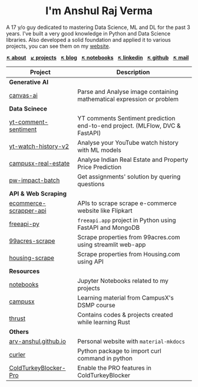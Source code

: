 <h1 align="center">
  <strong>I'm Anshul Raj Verma</strong>
</h1>

A 17 y/o guy dedicated to mastering Data Science, ML and DL for the past 3 years. I've built a very good knowledge in
Python and Data Science libraries. Also developed a solid foundation and applied it to various projects, you can see
them on my [website].

<p align="center">
  <a href="https://arv-anshul.github.io/about"><strong>&#8598; about</strong></a> &nbsp;
  <a href="https://arv-anshul.github.io/projects" title="projects listed below"><strong>&#8601; projects</strong></a> &nbsp;
  <a href="https://arv-anshul.github.io/blog"><strong>&#8598; blog</strong></a> &nbsp;
  <a href="https://arv-anshul.github.io/notebooks"><strong>&#8598; notebooks</strong></a> &nbsp;
  <a href="https://arv-anshul.github.io/linkedin"><strong>&#8598; linkedin</strong></a> &nbsp;
  <a href="https://arv-anshul.github.io/gh"><strong>&#8598; github</strong></a> &nbsp;
  <a href="mailto:arv.anshul.1864@gmail.com"><strong>&#8598; mail</strong></a> &nbsp;
</p>

| Project                  | Description                                                                  |
| ------------------------ | ---------------------------------------------------------------------------- |
| **Generative AI**        |                                                                              |
| [canvas-ai]              | Parse and Analyse image containing mathematical expression or problem        |
| **Data Scinece**         |                                                                              |
| [yt-comment-sentiment]   | YT comments Sentiment prediction end-to-end project. (MLFlow, DVC & FastAPI) |
| [yt-watch-history-v2]    | Analyse your YouTube watch history with ML models                            |
| [campusx-real-estate]    | Analyse Indian Real Estate and Property Price Prediction                     |
| [pw-impact-batch]        | Get assignments' solution by quering questions                               |
| **API & Web Scraping**   |                                                                              |
| [ecommerce-scrapper-api] | APIs to scrape scrape e-commerce website like Flipkart                       |
| [freeapi-py]             | `freeapi.app` project in Python using FastAPI and MongoDB                    |
| [99acres-scrape]         | Scrape properties from 99acres.com using streamlit web-app                   |
| [housing-scrape]         | Scrape properties from Housing.com using API                                 |
| **Resources**            |                                                                              |
| [notebooks]              | Jupyter Notebooks related to my projects                                     |
| [campusx]                | Learning material from CampusX's DSMP course                                 |
| [thrust]                 | Contains codes & projects created while learning Rust                        |
| **Others**               |                                                                              |
| [arv-anshul.github.io]   | Personal website with `material-mkdocs`                                      |
| [curler]                 | Python package to import curl command in python                              |
| [ColdTurkeyBlocker-Pro]  | Enable the PRO features in ColdTurkeyBlocker                                 |

[99acres-scrape]: https://github.com/arv-anshul/99acres-scrape
[arv-anshul.github.io]: https://github.com/arv-anshul/arv-anshul.github.io
[campusx-real-estate]: https://github.com/arv-anshul/campusx-real-estate
[campusx]: https://github.com/arv-anshul/campusx
[canvas-ai]: https://github.com/arv-anshul/canvas-ai
[ColdTurkeyBlocker-Pro]: https://github.com/arv-anshul/ColdTurkeyBlocker-Pro
[curler]: https://github.com/arv-anshul/curler
[ecommerce-scrapper-api]: https://github.com/arv-anshul/ecommerce-scrapper-api
[freeapi-py]: https://github.com/arv-anshul/freeapi-py
[housing-scrape]: https://github.com/arv-anshul/housing-scrape
[notebooks]: https://github.com/arv-anshul/notebooks
[pw-impact-batch]: https://github.com/arv-anshul/pw-impact-batch
[thrust]: https://github.com/arv-anshul/thrust
[website]: https://arv-anshul.github.io/project "My Projects Details"
[yt-comment-sentiment]: https://github.com/arv-anshul/yt-comment-sentiment
[yt-watch-history-v2]: https://github.com/arv-anshul/yt-watch-history-v2
